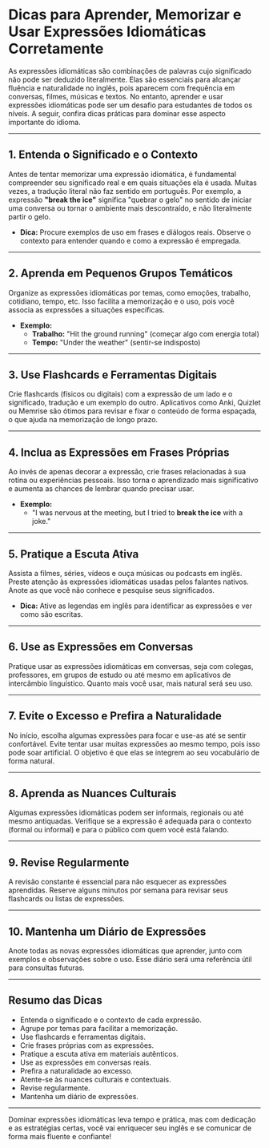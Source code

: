 
# Dicas para Aprender, Memorizar e Usar Expressões Idiomáticas Corretamente

As expressões idiomáticas são combinações de palavras cujo significado não pode ser deduzido literalmente. Elas são essenciais para alcançar fluência e naturalidade no inglês, pois aparecem com frequência em conversas, filmes, músicas e textos. No entanto, aprender e usar expressões idiomáticas pode ser um desafio para estudantes de todos os níveis. A seguir, confira dicas práticas para dominar esse aspecto importante do idioma.

---

## 1. **Entenda o Significado e o Contexto**

Antes de tentar memorizar uma expressão idiomática, é fundamental compreender seu significado real e em quais situações ela é usada. Muitas vezes, a tradução literal não faz sentido em português. Por exemplo, a expressão **"break the ice"** significa "quebrar o gelo" no sentido de iniciar uma conversa ou tornar o ambiente mais descontraído, e não literalmente partir o gelo.

- **Dica:** Procure exemplos de uso em frases e diálogos reais. Observe o contexto para entender quando e como a expressão é empregada.

---

## 2. **Aprenda em Pequenos Grupos Temáticos**

Organize as expressões idiomáticas por temas, como emoções, trabalho, cotidiano, tempo, etc. Isso facilita a memorização e o uso, pois você associa as expressões a situações específicas.

- **Exemplo:**  
  - **Trabalho:** "Hit the ground running" (começar algo com energia total)
  - **Tempo:** "Under the weather" (sentir-se indisposto)

---

## 3. **Use Flashcards e Ferramentas Digitais**

Crie flashcards (físicos ou digitais) com a expressão de um lado e o significado, tradução e um exemplo do outro. Aplicativos como Anki, Quizlet ou Memrise são ótimos para revisar e fixar o conteúdo de forma espaçada, o que ajuda na memorização de longo prazo.

---

## 4. **Inclua as Expressões em Frases Próprias**

Ao invés de apenas decorar a expressão, crie frases relacionadas à sua rotina ou experiências pessoais. Isso torna o aprendizado mais significativo e aumenta as chances de lembrar quando precisar usar.

- **Exemplo:**  
  - "I was nervous at the meeting, but I tried to **break the ice** with a joke."

---

## 5. **Pratique a Escuta Ativa**

Assista a filmes, séries, vídeos e ouça músicas ou podcasts em inglês. Preste atenção às expressões idiomáticas usadas pelos falantes nativos. Anote as que você não conhece e pesquise seus significados.

- **Dica:** Ative as legendas em inglês para identificar as expressões e ver como são escritas.

---

## 6. **Use as Expressões em Conversas**

Pratique usar as expressões idiomáticas em conversas, seja com colegas, professores, em grupos de estudo ou até mesmo em aplicativos de intercâmbio linguístico. Quanto mais você usar, mais natural será seu uso.

---

## 7. **Evite o Excesso e Prefira a Naturalidade**

No início, escolha algumas expressões para focar e use-as até se sentir confortável. Evite tentar usar muitas expressões ao mesmo tempo, pois isso pode soar artificial. O objetivo é que elas se integrem ao seu vocabulário de forma natural.

---

## 8. **Aprenda as Nuances Culturais**

Algumas expressões idiomáticas podem ser informais, regionais ou até mesmo antiquadas. Verifique se a expressão é adequada para o contexto (formal ou informal) e para o público com quem você está falando.

---

## 9. **Revise Regularmente**

A revisão constante é essencial para não esquecer as expressões aprendidas. Reserve alguns minutos por semana para revisar seus flashcards ou listas de expressões.

---

## 10. **Mantenha um Diário de Expressões**

Anote todas as novas expressões idiomáticas que aprender, junto com exemplos e observações sobre o uso. Esse diário será uma referência útil para consultas futuras.

---

## **Resumo das Dicas**

- Entenda o significado e o contexto de cada expressão.
- Agrupe por temas para facilitar a memorização.
- Use flashcards e ferramentas digitais.
- Crie frases próprias com as expressões.
- Pratique a escuta ativa em materiais autênticos.
- Use as expressões em conversas reais.
- Prefira a naturalidade ao excesso.
- Atente-se às nuances culturais e contextuais.
- Revise regularmente.
- Mantenha um diário de expressões.

---

Dominar expressões idiomáticas leva tempo e prática, mas com dedicação e as estratégias certas, você vai enriquecer seu inglês e se comunicar de forma mais fluente e confiante!
```
